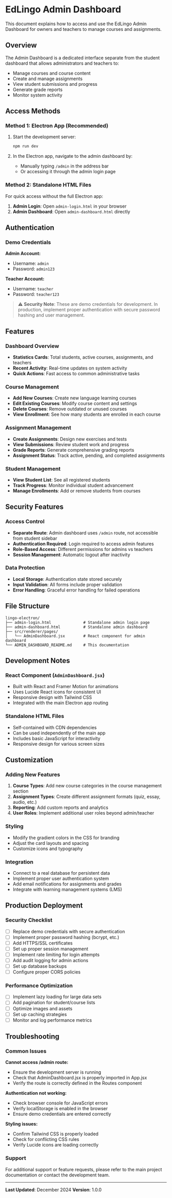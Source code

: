 # EdLingo Admin Dashboard

This document explains how to access and use the EdLingo Admin Dashboard for owners and teachers to manage courses and assignments.

## Overview

The Admin Dashboard is a dedicated interface separate from the student dashboard that allows administrators and teachers to:

- Manage courses and course content
- Create and manage assignments
- View student submissions and progress
- Generate grade reports
- Monitor system activity

## Access Methods

### Method 1: Electron App (Recommended)

1. Start the development server:
   ```bash
   npm run dev
   ```

2. In the Electron app, navigate to the admin dashboard by:
   - Manually typing `/admin` in the address bar
   - Or accessing it through the admin login page

### Method 2: Standalone HTML Files

For quick access without the full Electron app:

1. **Admin Login**: Open `admin-login.html` in your browser
2. **Admin Dashboard**: Open `admin-dashboard.html` directly

## Authentication

### Demo Credentials

**Admin Account:**
- Username: `admin`
- Password: `admin123`

**Teacher Account:**
- Username: `teacher`
- Password: `teacher123`

> ⚠️ **Security Note**: These are demo credentials for development. In production, implement proper authentication with secure password hashing and user management.

## Features

### Dashboard Overview
- **Statistics Cards**: Total students, active courses, assignments, and teachers
- **Recent Activity**: Real-time updates on system activity
- **Quick Actions**: Fast access to common administrative tasks

### Course Management
- **Add New Courses**: Create new language learning courses
- **Edit Existing Courses**: Modify course content and settings
- **Delete Courses**: Remove outdated or unused courses
- **View Enrollment**: See how many students are enrolled in each course

### Assignment Management
- **Create Assignments**: Design new exercises and tests
- **View Submissions**: Review student work and progress
- **Grade Reports**: Generate comprehensive grading reports
- **Assignment Status**: Track active, pending, and completed assignments

### Student Management
- **View Student List**: See all registered students
- **Track Progress**: Monitor individual student advancement
- **Manage Enrollments**: Add or remove students from courses

## Security Features

### Access Control
- **Separate Route**: Admin dashboard uses `/admin` route, not accessible from student sidebar
- **Authentication Required**: Login required to access admin features
- **Role-Based Access**: Different permissions for admins vs teachers
- **Session Management**: Automatic logout after inactivity

### Data Protection
- **Local Storage**: Authentication state stored securely
- **Input Validation**: All forms include proper validation
- **Error Handling**: Graceful error handling for failed operations

## File Structure

```
lingo-electron/
├── admin-login.html              # Standalone admin login page
├── admin-dashboard.html          # Standalone admin dashboard
├── src/renderer/pages/
│   └── AdminDashboard.jsx        # React component for admin dashboard
└── ADMIN_DASHBOARD_README.md     # This documentation
```

## Development Notes

### React Component (`AdminDashboard.jsx`)
- Built with React and Framer Motion for animations
- Uses Lucide React icons for consistent UI
- Responsive design with Tailwind CSS
- Integrated with the main Electron app routing

### Standalone HTML Files
- Self-contained with CDN dependencies
- Can be used independently of the main app
- Includes basic JavaScript for interactivity
- Responsive design for various screen sizes

## Customization

### Adding New Features
1. **Course Types**: Add new course categories in the course management section
2. **Assignment Types**: Create different assignment formats (quiz, essay, audio, etc.)
3. **Reporting**: Add custom reports and analytics
4. **User Roles**: Implement additional user roles beyond admin/teacher

### Styling
- Modify the gradient colors in the CSS for branding
- Adjust the card layouts and spacing
- Customize icons and typography

### Integration
- Connect to a real database for persistent data
- Implement proper user authentication system
- Add email notifications for assignments and grades
- Integrate with learning management systems (LMS)

## Production Deployment

### Security Checklist
- [ ] Replace demo credentials with secure authentication
- [ ] Implement proper password hashing (bcrypt, etc.)
- [ ] Add HTTPS/SSL certificates
- [ ] Set up proper session management
- [ ] Implement rate limiting for login attempts
- [ ] Add audit logging for admin actions
- [ ] Set up database backups
- [ ] Configure proper CORS policies

### Performance Optimization
- [ ] Implement lazy loading for large data sets
- [ ] Add pagination for student/course lists
- [ ] Optimize images and assets
- [ ] Set up caching strategies
- [ ] Monitor and log performance metrics

## Troubleshooting

### Common Issues

**Cannot access /admin route:**
- Ensure the development server is running
- Check that AdminDashboard.jsx is properly imported in App.jsx
- Verify the route is correctly defined in the Routes component

**Authentication not working:**
- Check browser console for JavaScript errors
- Verify localStorage is enabled in the browser
- Ensure demo credentials are entered correctly

**Styling issues:**
- Confirm Tailwind CSS is properly loaded
- Check for conflicting CSS rules
- Verify Lucide icons are loading correctly

### Support

For additional support or feature requests, please refer to the main project documentation or contact the development team.

---

**Last Updated**: December 2024
**Version**: 1.0.0